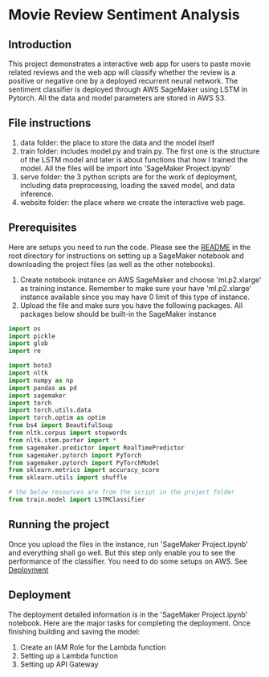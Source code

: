 # Movie Review Sentiment Analysis
## Introduction
This project demonstrates a interactive web app for users to paste movie related reviews and the web app will classify whether the review is a positive or negative one by a deployed recurrent neural network. The sentiment classifier is deployed through AWS SageMaker using LSTM in Pytorch. All the data and model parameters are stored in AWS S3.

## File instructions
1. data folder: the place to store the data and the model itself
2. train folder: includes model.py and train.py. The first one is the structure of the LSTM model and later is about functions that how I trained the model. All the files will be import into 'SageMaker Project.ipynb'
3. serve folder: the 3 python scripts are for the work of deployment, including data preprocessing, loading the saved model, and data inference.
4. website folder: the place where we create the interactive web page.

## Prerequisites
Here are setups you need to run the code. Please see the [README](https://github.com/udacity/sagemaker-deployment/tree/master/README.md) in the root directory for instructions on setting up a SageMaker notebook and downloading the project files (as well as the other notebooks).
1. Create notebook instance on AWS SageMaker and choose 'ml.p2.xlarge' as training instance. Remember to make sure your have 'ml.p2.xlarge' instance available since you may have 0 limit of this type of instance.
2. Upload the file and make sure you have the following packages. All packages below should be built-in the SageMaker instance
```Python
import os
import pickle
import glob
import re

import boto3
import nltk
import numpy as np
import pandas as pd
import sagemaker
import torch
import torch.utils.data
import torch.optim as optim
from bs4 import BeautifulSoup
from nltk.corpus import stopwords
from nltk.stem.porter import *
from sagemaker.predictor import RealTimePredictor
from sagemaker.pytorch import PyTorch
from sagemaker.pytorch import PyTorchModel
from sklearn.metrics import accuracy_score
from sklearn.utils import shuffle

# the below resources are from the script in the project folder
from train.model import LSTMClassifier
```
## Running the project
Once you upload the files in the instance, run 'SageMaker Project.ipynb' and everything shall go well. But this step only enable you to see the performance of the classifier. You need to do some setups on AWS. See [Deployment](##Deployment)

## Deployment
The deployment detailed information is in the 'SageMaker Project.ipynb' notebook. Here are the major tasks for completing the deployment. Once finishing building and saving the model:
1. Create an IAM Role for the Lambda function
2. Setting up a Lambda function
3. Setting up API Gateway
